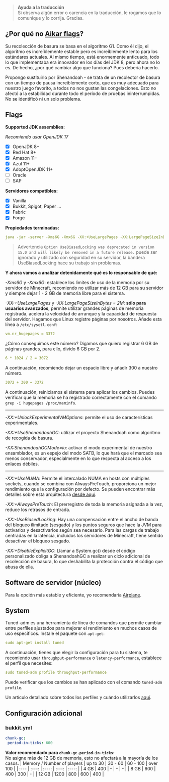 > **Ayuda a la traducción**  
> Si observa algún error o carencia en la traducción, le rogamos que lo comunique y lo corrija. Gracias.

## ¿Por qué no [Aikar flags](https://aikar.co/2018/07/02/tuning-the-jvm-g1gc-garbage-collector-flags-for-minecraft/)?

Su recolección de basura se basa en el algoritmo G1. Como él dijo, el algoritmo es increíblemente estable pero es increíblemente lento para los estándares actuales. Al mismo tiempo, está enormemente anticuado, todo lo que implementaba era innovador en los días del JDK 8, pero ahora no lo es. De hecho, ¿por qué cambiar algo que funciona? Pues debería hacerlo.

Propongo sustituirlo por Shenandoah - se trata de un recolector de basura con un tiempo de pausa increíblemente corto, que es muy adecuado para nuestro juego favorito, a todos no nos gustan las congelaciones. Esto no afectó a la estabilidad durante todo el período de pruebas ininterrumpidas. No se identificó ni un solo problema.

## Flags

**Supported JDK assemblies:**

*Recomiendo usar OpenJDK 17*

- [x] OpenJDK 8+
- [x] Red Hat 8+
- [x] Amazon 11+
- [x] Azul 11+
- [x] AdoptOpenJDK 11+
- [ ] Oracle
- [ ] SAP

**Servidores compatibles:**

- [x] Vanilla
- [x] Bukkit, Spigot, Paper ...
- [x] Fabric
- [x] Forge

**Propiedades terminadas:**

```yml
java -jar -server -Xms6G -Xmx6G -XX:+UseLargePages -XX:LargePageSizeInBytes=2M -XX:+UnlockExperimentalVMOptions -XX:+UseShenandoahGC -XX:ShenandoahGCMode=iu -XX:+UseNUMA -XX:+AlwaysPreTouch -XX:-UseBiasedLocking -XX:+DisableExplicitGC -Dfile.encoding=UTF-8 launcher-airplane.jar --nogui
```

> Advertencia `Option UseBiasedLocking was deprecated in version 15.0 and will likely be removed in a future release.` puede ser ignorado y utilizado con seguridad en su servidor, la bandera UseBiasedLocking hace su trabajo sin problemas.

**Y ahora vamos a analizar detenidamente qué es lo responsable de qué:**

 *-Xms6G* y *-Xmx6G*: establece los límites de uso de la memoria por su servidor de Minecraft, recomiendo no utilizar más de 12 GB para su servidor y siempre dejar 1 - 2 GB de memoria libre para el sistema.

 *-XX:+UseLargePages* y *-XX:LargePageSizeInBytes = 2M*: **sólo para usuarios avanzados**, permite utilizar grandes páginas de memoria registrada, acelera la velocidad de arranque y la capacidad de respuesta del servidor. Hagamos que Linux registre páginas por nosotros.  Añade esta línea a `/etc/sysctl.conf`:

```yml
vm.nr_hugepages = 3372
```

¿Cómo conseguimos este número?  Digamos que quiero registrar 6 GB de páginas grandes, para ello, divido 6 GB por 2.

```yml
6 * 1024 / 2 = 3072
```

A continuación, recomiendo dejar un espacio libre y añadir 300 a nuestro número.

```yml
3072 + 300 = 3372
```

A continuación, reiniciamos el sistema para aplicar los cambios. Puedes verificar que la memoria se ha registrado correctamente con el comando
 `grep -i hugepages /proc/meminfo`.

---
*-XX:+UnlockExperimentalVMOptions*: permite el uso de características experimentales.

*-XX:+UseShenandoahGC*: utilizar el proyecto Shenandoah como algoritmo de recogida de basura.

*-XX:ShenandoahGCMode=iu*: activar el modo experimental de nuestro ensamblador, es un espejo del modo SATB, lo que hará que el marcado sea menos conservador, especialmente en lo que respecta al acceso a los enlaces débiles.

---
*-XX:+UseNUMA*: Permite el intercalado NUMA en hosts con múltiples sockets, cuando se combina con AlwaysPreTouch, proporciona un mejor rendimiento que la configuración por defecto.  Se pueden encontrar más detalles sobre esta arquitectura [desde aquí](https://en.wikipedia.org/wiki/Non-uniform_memory_access).

*-XX:+AlwaysPreTouch*: El prerregistro de toda la memoria asignada a la vez, reduce los retrasos de entrada.

*-XX:-UseBiasedLocking*: Hay una compensación entre el ancho de banda del bloqueo ilimitado (sesgado) y los puntos seguros que hace la JVM para activarlos y desactivarlos según sea necesario. Para las cargas de trabajo centradas en la latencia, incluidos los servidores de Minecraft, tiene sentido desactivar el bloqueo sesgado.

*-XX:+DisableExplicitGC*: Llamar a System.gc() desde el código personalizado obliga a ShenandoahGC a realizar un ciclo adicional de recolección de basura, lo que deshabilita la protección contra el código que abusa de ella.

## Software de servidor (núcleo)

Para la opción más estable y eficiente, yo recomendaría [Airplane](https://github.com/TECHNOVE/Airplane).

## System

Tuned-adm es una herramienta de línea de comandos que permite cambiar entre perfiles ajustados para mejorar el rendimiento en muchos casos de uso específicos.  Instale el paquete con `apt-get`:

```yml
sudo apt-get install tuned
```

A continuación, tienes que elegir la configuración para tu sistema, te recomiendo usar `throughput-performance` o `latency-performance`, establece el perfil que necesites:

```yml
sudo tuned-adm profile throughput-performance
```

Puede verificar que los cambios se han aplicado con el comando `tuned-adm profile`.

Un artículo detallado sobre todos los perfiles y cuándo utilizarlos [aquí](https://access.redhat.com/documentation/en-us/red_hat_enterprise_linux/7/html/performance_tuning_guide/sect-red_hat_enterprise_linux-performance_tuning_guide-tool_reference-tuned_adm).

## Configuración adicional

### bukkit.yml

```yml
chunk-gc:
 period-in-ticks: 600
```

**Valor recomendado para `chunk-gc.period-in-ticks`:**  
No asigne más de 12 GB de memoria, esto no afectará a la mayoría de los casos.
| Memory / Number of players | up to 30 | 30 - 60 | 60 - 100 | over 100 |
| :--- | :---: | :---: | :---: | :---: |
| 4 GB | 400 | - | - | - |
| 8 GB | 600 | 400 | 300 | - |
| 12 GB | 1200 | 800 | 600 | 400 |
